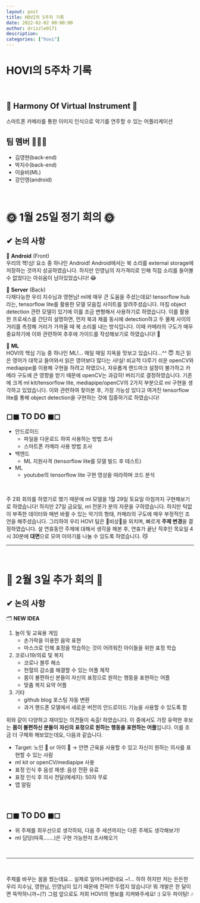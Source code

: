 ```yaml
---
layout: post
title: HOVI의 5주차 기록
date: 2022-02-02 00:00:00
author: drizzle0171
description:
categories: ["hovi"]
---
```

# HOVI의 5주차 기록
<br>

## 🥁 Harmony Of Virtual Instrument 🎹
스마트폰 카메라를 통한 이미지 인식으로 악기를 연주할 수 있는 어플리케이션

## 팀 멤버 🧑‍🤝‍🧑

-   김영현(back-end)
-   박지수(back-end)
-   이슬비(ML)
-   강인영(android)


<br>

# 🌞 1월 25일 정기 회의 🌞

## ✔ 논의 사항 

🌻 **Android** (Front)  
우리의 핵!심! 요소 중 하나인 Android! Android에서는 북 소리를 external storage에 저장하는 것까지 성공하였습니다. 하지만 인영님의 자가격리로 인해 직접 소리를 들어볼 수 없었다는 아쉬움이 남아있었습니다! 😂

🌼 **Server** (Back)  
다재다능한 우리 지수님과 영현님! ml에 매우 큰 도움을 주셨는데요! tensorflow hub라는, tensorflow lite를 활용한 모델 모음집 사이트를 알려주셨습니다. 마침 object detection 관련 모델이 있기에 이를 조금 변형해서 사용하기로 하였습니다. 이를 활용한 프로세스를 간단히 설명하면, 먼저 북과 채를 동시에 detection하고 두 물체 사이의 거리를 측정해 거리가 가까울 때 북 소리를 내는 방식입니다. 이때 카메라의 구도가 매우 중요하기에 이와 관련하여 추후에 가이드를 작성해보기로 하였습니다! 🧐

🌷 **ML**  
HOVI의 핵심 기능 중 하나인 ML!... 매일 매일 지옥을 맛보고 있습니다...^^ 😇 최근 읽은 영어가 대학교 들어와서 읽은 영어보다 많다는 사!실! 비교적 다루기 쉬운 openCV와 mediapipe를 이용해 구현을 하려고 하였으나, 자유롭게 랜드마크 설정이 불가하고 카메라 구도에 큰 영향을 받기 때문에 openCV는 과감히! 버리기로 결정하였습니다. 기존에 크게 ml kit/tensorflow lite, mediapipe/openCV의 2가지 부분으로 ml 구현을 생각하고 있었습니다. 이와 관련하여 찾아본 후, 가장 가능성 있다고 여겨진 tensorflow lite를 통해 object detection을 구현하는 것에 집중하기로 하였습니다!
<br>  

## ◻◼ TO DO ◼◻
- 안드로이드
	- 파일을 다운로드 하여 사용하는 방법 조사
    - 스마트폰 카메라 사용 방법 조사
- 백엔드
	- ML 지원사격 (tensorflow lite를 모델 빌드 후 테스트)
- ML
	- youtube의 tensorflow lite 구현 영상을 따라하며 코드 분석
    

<br>


주 2회 회의를 하였기로 했기 때문에 ml 모델을 1월 29일 토요일 아침까지 구현해보기로 하였습니다! 하지만 27일 금요일, ml 전문가 분의 자문을 구하였습니다. 하지만 턱없이 부족한 데이터와 매번 바뀔 수 있는 악기의 형태, 카메라의 구도에 매우 부정적인 조언을 해주셨습니다. 그리하여 우리 HOVI 팀은 🚨비상🚨을 외치며, 빠르게 **주제 변경**을 결정하였습니다. 설 연휴동안 주제에 대해서 생각을 해본 후, 연휴가 끝난 직후인 목요일 4시 30분에 **대면**으로 모여 이야기를 나눌 수 있도록 하였습니다. 😼


---
<br>



# 🌝 2월 3일 추가 회의 🌝

## ✔ 논의 사항 

🗂 **NEW IDEA**
1. 놀이 및 교육용 게임 
    - 손가락을 이용한 음악 표현
    - 마스크로 인해 표정을 학습하는 것이 어려워진 아이들을 위한 표정 학습
2. 코로나19/의료 및 복지
    - 코로나 블루 해소
    - 헌혈의 감소를 해결할 수 있는 어플 제작
    - 몸이 불편하신 분들이 자신의 표정으로 원하는 행동을 표현하는 어플
    - 맞춤 복지 요약 어플
3. 기타
    - github blog 포스팅 자동 변환
    - 과거 핸드폰 모델에서 새로운 버전의 안드로이드 기능을 사용할 수 있도록 함

위와 같이 다양하고 재미있는 의견들이 속출! 하였습니다. 이 중에서도 가장 유력한 후보는 **몸이 불편하신 분들이 자신의 표정으로 원하는 행동을 표현하는 어플**입니다. 이를 조금 더 구체화 해보았는데요, 다음과 같습니다.

- Target: 노인 👴 or 아이 👶 → 안면 근육을 사용할 수 있고 자신이 원하는 의사를 표현할 수 있는 사람
- ml kit or openCV/mediapipe 사용
- 표정 인식 후 음성 재생: 음성 전환 유료
- 표정 인식 후 의사 전달(메세지): 50자 무료
- 앱 알림

<br>  

## ◻◼ TO DO ◼◻

- 위 주제를 최우선으로 생각하되, 다음 주 세션까지는 다른 주제도 생각해보기!
- ml 담당(따흑.......)은 구현 가능한지 조사해오기

<br>

---
<br>

주제를 바꾸는 꿈을 꿨는데요... 실제로 일어나버렸네요 ~!... 하하 하지만 저는 든든한 우리 지수님, 영현님, 인영님이 있기 때문에 전혀!!! 두렵지 않습니다! 뭐 개발은 한 달이면 뚝딱하니까~(?) 그럼 앞으로도 저희 HOVI의 행보를 지켜봐주세요! :) 모두 파이팅! 🎶

<br>